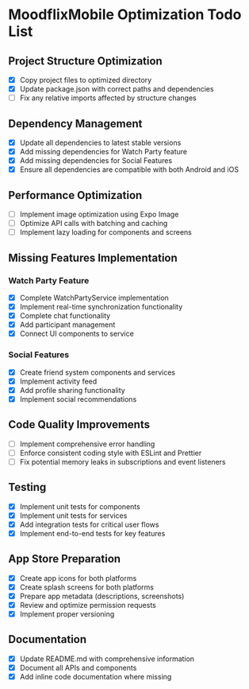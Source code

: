 # MoodflixMobile Optimization Todo List

## Project Structure Optimization
- [x] Copy project files to optimized directory
- [x] Update package.json with correct paths and dependencies
- [ ] Fix any relative imports affected by structure changes

## Dependency Management
- [x] Update all dependencies to latest stable versions
- [x] Add missing dependencies for Watch Party feature
- [x] Add missing dependencies for Social Features
- [x] Ensure all dependencies are compatible with both Android and iOS

## Performance Optimization
- [ ] Implement image optimization using Expo Image
- [ ] Optimize API calls with batching and caching
- [ ] Implement lazy loading for components and screens

## Missing Features Implementation

### Watch Party Feature
- [x] Complete WatchPartyService implementation
- [x] Implement real-time synchronization functionality
- [x] Complete chat functionality
- [x] Add participant management
- [x] Connect UI components to service

### Social Features
- [x] Create friend system components and services
- [x] Implement activity feed
- [x] Add profile sharing functionality
- [x] Implement social recommendations

## Code Quality Improvements
- [ ] Implement comprehensive error handling
- [ ] Enforce consistent coding style with ESLint and Prettier
- [ ] Fix potential memory leaks in subscriptions and event listeners

## Testing
- [x] Implement unit tests for components
- [x] Implement unit tests for services
- [x] Add integration tests for critical user flows
- [x] Implement end-to-end tests for key features

## App Store Preparation
- [x] Create app icons for both platforms
- [x] Create splash screens for both platforms
- [x] Prepare app metadata (descriptions, screenshots)
- [x] Review and optimize permission requests
- [x] Implement proper versioning

## Documentation
- [x] Update README.md with comprehensive information
- [x] Document all APIs and components
- [x] Add inline code documentation where missing
